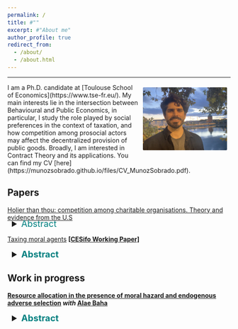 ```yaml
---
permalink: /
title: #""
excerpt: #"About me"
author_profile: true
redirect_from: 
  - /about/
  - /about.html
---
```


<style type="text/css">
  ul { font-size: 20px; }
  details { margin-left: 10px; font-size: 20px; }
  h3 + ul { margin-top: -5px; }
  h4 + p { margin-top: -15px; }
  h4 + details { margin-top: -20px; }
  p + details { margin-top: -20px; }
  summary + p { text-align: justify; }
</style>
---

<img align="right" src="/images/IMG_5270.jpg" alt="Photo" style="width: 190px; border-radius: 10px; padding: 8px 8px 8px 8px"/>
I am a Ph.D. candidate at [Toulouse School of Economics](https://www.tse-fr.eu/). My main interests lie in the intersection between Behavioural and Public Economics, in particular, I study the role played by social preferences in the context of taxation, and how competition among prosocial actors may affect the decentralized provision of public goods. Broadly, I am interested in Contract Theory and its applications. You can find my CV [here](https://munozsobrado.github.io/files/CV_MunozSobrado.pdf).

Papers
------

<ins>Holier than thou: competition among charitable organisations. Theory and evidence from the U.S</ins> 
<details> <summary> <font color="Teal">  
Abstract  <br>  
</font> </summary>
    <p>
Charities actively engage in costly fundraising to collect the proceeds necessary to fund their activities. I build a model in which charities compete for donations trough informative advertising and may differ in terms of quality in a setting with atomistic donors that value efficient charities heterogeneously. In equilibrium, advertising expenditures are excessive with respect to a welfare-maximising benchmark. Moreover, this inefficiency is increasing in the amount of funds available in the market. This result yields three predictions: (i) increases in the deductibility rate of charitable donations should correlate positively with measures of intensity of competition between charities, (ii) equilibrium quality provision may be affected by such deductibility rate, (iii) normative estimates of the optimal deductibility rate that do not take into account the effect of competition need to be adjusted downwards. I use data from the IRS, Kantar Media and Charity Navigator to estimate a structural model of competition to assess (i) and (ii) and provide appropriate estimates on (iii) for the US.
    </p>
    </details>

<ins>Taxing moral agents</ins> <b>[[CESifo Working Paper]](https://www.cesifo.org/en/publikationen/2022/working-paper/taxing-moral-agents)<b>
<details> <summary>  <font color="Teal">  
Abstract  <br>  
</font>  </summary>
    <p>
Experimental and empirical findings suggest that non-pecuniary motivations play a significant role as determinants of taxpayers’ decisions to comply with the tax authority and shape their perceptions and assessment of the tax code. By contrast, the canonical optimal income taxation model focuses on material sanctions as the primary motive for compliance. This paper shows how taxpayers equipped with evolutionary Kantian preferences can account for both these non-pecuniary and material motivations. It builds a general model of income taxation in the presence of a public good, which agents value morally, and solves for the optimal linear and non-linear taxation problems.
    </p>
    </details>

Work in progress
------

<ins>Resource allocation in the presence of moral hazard and endogenous adverse selection</ins> 
_with_ <b>[Alae Baha](https://sites.google.com/view/alae-baha/accueil)<b>
<details> <summary>  <font color="Teal">  
Abstract  <br>  
</font>  </summary>
    <p>
A principal wants to develop a new product by delegating its production to an agent. Production is dichotomic and stochastic. The agent allocates resources between a task that yields direct production and a task that increases his productivity. Increasing productivity makes effort more costly. We show that when the resource allocation is non-observable, the agent's final productivity in the contract proposed by the principal is lower than the optimal one. In this setting, raising bonuses encourages both effort and increases in productivity, as a result, compared to a benchmark in which the allocation is observable, the principal has incentives to reduce the bonus due to the agent being less productive and incentives to increase the bonus to encourage him to increase his productivity. The main result of our paper shows that, when both the initial productivity and the cost of increasing productivity are small, this leads to higher bonuses than the full observability benchmark.
    </p>
    </details>




